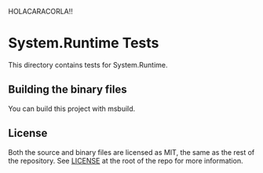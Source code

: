 HOLACARACORLA!!
# System.Runtime Tests

This directory contains tests for System.Runtime.

## Building the binary files

You can build this project with msbuild.

## License

Both the source and binary files are licensed as MIT, the same as the rest of the repository. See [LICENSE](https://github.com/dotnet/corefx/blob/master/LICENSE) at the root of the repo for more information.